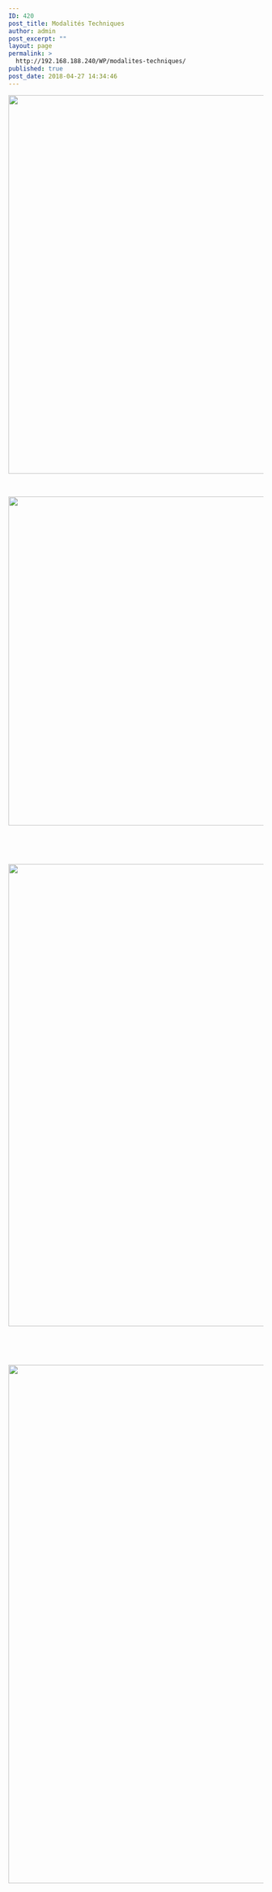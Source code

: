```yaml
---
ID: 420
post_title: Modalités Techniques
author: admin
post_excerpt: ""
layout: page
permalink: >
  http://192.168.188.240/WP/modalites-techniques/
published: true
post_date: 2018-04-27 14:34:46
---
```

<a href="http://192.168.188.240/WP/wp-content/uploads/2018/04/Modal_1.png"><img class="aligncenter size-full wp-image-421" src="http://192.168.188.240/WP/wp-content/uploads/2018/04/Modal_1.png" alt="" width="591" height="747" /></a>

&nbsp;

<a href="http://192.168.188.240/WP/wp-content/uploads/2018/04/Modal_2.png"><img class="aligncenter size-full wp-image-422" src="http://192.168.188.240/WP/wp-content/uploads/2018/04/Modal_2.png" alt="" width="667" height="649" /></a>

&nbsp;

&nbsp;

<a href="http://192.168.188.240/WP/wp-content/uploads/2018/04/Modal_4.png"><img class="aligncenter size-full wp-image-424" src="http://192.168.188.240/WP/wp-content/uploads/2018/04/Modal_4.png" alt="" width="660" height="912" /></a>

&nbsp;

&nbsp;

<a href="http://192.168.188.240/WP/wp-content/uploads/2018/04/Modal_5.png"><img class="aligncenter size-full wp-image-425" src="http://192.168.188.240/WP/wp-content/uploads/2018/04/Modal_5.png" alt="" width="783" height="1023" /></a>